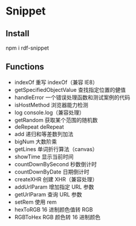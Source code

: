 # Snippet

## Install

npm i rdf-snippet

## Functions

- indexOf 重写 indexOf（兼容 IE8）
- getSpecifiedObjectValue 查找指定位置的健值
- handleError 一个错误处理函数和测试案例的代码
- isHostMethod 浏览器能力检测
- log console.log（兼容处理）
- getRandom 获取某个范围的随机数
- deRepeat deRepeat
- add 递归和等差数列加法
- bigNum 大数阶乘
- getLines 单词折行算法（canvas）
- showTime 显示当前时间
- countDownBySecond 秒数倒计时
- countDownByDate 日期倒计时
- createXHR 创建 XHR（兼容处理）
- addUrlParam 增加指定 URL 参数
- getUrlParam 查询 URL 参数
- setRem 使用 rem
- hexToRGB 16 进制颜色值转 RGB
- RGBToHex RGB 颜色转 16 进制颜色